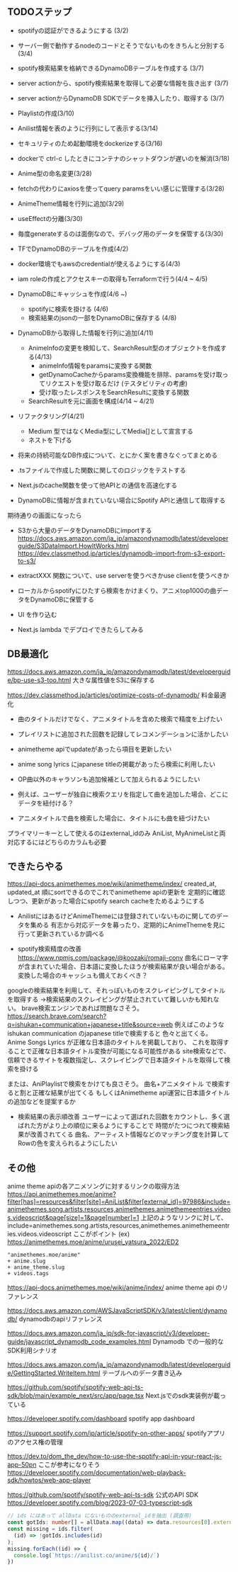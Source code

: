 ## TODOステップ
- spotifyの認証ができるようにする (3/2)
- サーバー側で動作するnodeのコードとそうでないものをきちんと分別する (3/4)
- spotify検索結果を格納できるDynamoDBテーブルを作成する (3/7)
- server actionから、spotify検索結果を取得して必要な情報を抜き出す (3/7)
- server actionからDynamoDB SDKでデータを挿入したり、取得する (3/7)
- Playlistの作成(3/10)
- Anilist情報を表のように行列にして表示する(3/14)
- セキュリティのため起動環境をdockerizeする(3/16)
- dockerで ctrl-c したときにコンテナのシャットダウンが遅いのを解消(3/18)
- Anime型の命名変更(3/28)
- fetchの代わりにaxiosを使ってquery paramsをいい感じに管理する(3/28)
- AnimeTheme情報を行列に追加(3/29)
- useEffectの分離(3/30)
- 毎度generateするのは面倒なので、デバッグ用のデータを保管する(3/30)
- TFでDynamoDBのテーブルを作成(4/2)
- docker環境でもawsのcredentialが使えるようにする(4/3)
- iam roleの作成とアクセスキーの取得もTerraformで行う(4/4 ~ 4/5)
- DynamoDBにキャッシュを作成(4/6 ~)
  - spotifyに検索を掛ける (4/6)
  - 検索結果のjsonの一部をDynamoDBに保存する (4/8)
- DynamoDBから取得した情報を行列に追加(4/11)
  - AnimeInfoの変更を検知して、SearchResult型のオブジェクトを作成する(4/13)
    - animeInfo情報をparamsに変換する関数
    - getDynamoCacheからparams変換機能を排除、paramsを受け取ってリクエストを受け取るだけ
    (テスタビリティの考慮)
    - 受け取ったレスポンスをSearchResultに変換する関数
  - SearchResultを元に画面を構成(4/14 ~ 4/21)
- リファクタリング(4/21)
  - Medium 型ではなくMedia型にしてMedia[]として宣言する
  - ネストを下げる

- 将来の持続可能なDB作成について、とにかく案を書きなぐってまとめる
- .tsファイルで作成した関数に関してのロジックをテストする
- Next.jsのcache関数を使って他APIとの通信を高速化する
- DynamoDBに情報が含まれていない場合にSpotify APIと通信して取得する

期待通りの画面になったら
- S3から大量のデータをDynamoDBにimportする
https://docs.aws.amazon.com/ja_jp/amazondynamodb/latest/developerguide/S3DataImport.HowItWorks.html
https://dev.classmethod.jp/articles/dynamodb-import-from-s3-export-to-s3/

- extractXXX 関数について、use serverを使うべきかuse clientを使うべきか
- ローカルからspotifyにひたすら検索をかけまくり、アニメtop1000の曲データをDynamoDBに保管する
- UI を作り込む
- Next.js lambda でデプロイできたらしてみる

## DB最適化
https://docs.aws.amazon.com/ja_jp/amazondynamodb/latest/developerguide/bp-use-s3-too.html
大きな属性値をS3に保存する

https://dev.classmethod.jp/articles/optimize-costs-of-dynamodb/
料金最適化

- 曲のタイトルだけでなく、アニメタイトルを含めた検索で精度を上げたい
- プレイリストに追加された回数を記録してレコメンデーションに活かしたい
- animetheme apiでupdateがあったら項目を更新したい
- anime song lyrics にjapanese titleの掲載があったら検索に利用したい
- OP曲以外のキャラソンも追加候補として加えられるようにしたい

- 例えば、ユーザーが独自に検索クエリを指定して曲を追加した場合、どこにデータを紐付ける？
- アニメタイトルで曲を検索した場合に、タイトルにも曲を紐づけたい

プライマリーキーとして使えるのはexternal_idのみ
AniList, MyAnimeListと両対応するにはどちらのカラムも必要

## できたらやる
https://api-docs.animethemes.moe/wiki/animetheme/index/
created_at, updated_at 順にsortできるのでこれでanimetheme apiの更新を
定期的に確認しつつ、更新があった場合にspotify search cacheをためるようにする

- AnilistにはあるけどAnimeThemeには登録されていないものに関してのデータを集める
有志から対応データを募ったり、定期的にAnimeThemeを見に行って更新されているか調べる

- spotify検索精度の改善
https://www.npmjs.com/package/@koozaki/romaji-conv
曲名にローマ字が含まれていた場合、日本語に変換したほうが検索結果が良い場合がある。
変換した場合のキャッシュも備えておくべき？

googleの検索結果を利用して、それっぽいものをスクレイピングしてタイトルを取得する
→検索結果のスクレイピングが禁止されていて難しいかも知れない。
brave検索エンジンであれば問題なさそう。
https://search.brave.com/search?q=ishukan+communication+japanese+title&source=web
例えばこのような ishukan communication のjapanese titleで検索すると
色々と出てくる。
Anime Songs Lyrics が正確な日本語のタイトルを掲載しており、
これを取得することで正確な日本語タイトル変換が可能になる可能性がある
site検索などで、信頼できるサイトを複数指定し、スクレイピングで日本語タイトルを取得して検索を掛ける

または、AniPlaylistで検索をかけても良さそう。
曲名+アニメタイトル で検索すると割と正確な結果が出てくる
もしくはAnimetheme api運営に日本語タイトルの追加などを提案するか

- 検索結果の表示順改善
ユーザーによって選ばれた回数をカウントし、多く選ばれた方がより上の順位に来るようにすることで
時間がたつにつれて検索結果が改善されてくる
曲名、アーティスト情報などのマッチング度を計算してRowの色を変えられるようにしたい

## その他
anime theme apiの各アニメソングに対するリンクの取得方法
https://api.animethemes.moe/anime?filter[has]=resources&filter[site]=AniList&filter[external_id]=97986&include=animethemes.song.artists,resources,animethemes.animethemeentries.videos.videoscript&page[size]=1&page[number]=1
上記のようなリンクに対して、
include=animethemes.song.artists,resources,animethemes.animethemeentries.videos.videoscript
ここがポイント
(ex)
https://animethemes.moe/anime/urusei_yatsura_2022/ED2

```
"animethemes.moe/anime"
+ anime.slug
+ anime_theme.slug
+ videos.tags
```

https://api-docs.animethemes.moe/wiki/anime/index/
anime theme api のリファレンス

https://docs.aws.amazon.com/AWSJavaScriptSDK/v3/latest/client/dynamodb/
dynamodbのapiリファレンス

https://docs.aws.amazon.com/ja_jp/sdk-for-javascript/v3/developer-guide/javascript_dynamodb_code_examples.html
Dynamodb での一般的なSDK利用シナリオ

https://docs.aws.amazon.com/ja_jp/amazondynamodb/latest/developerguide/GettingStarted.WriteItem.html
テーブルへのデータ書き込み

https://github.com/spotify/spotify-web-api-ts-sdk/blob/main/example_next/src/app/page.tsx
Next.jsでのsdk実装例が載っている

https://developer.spotify.com/dashboard
spotify app dashboard

https://support.spotify.com/jp/article/spotify-on-other-apps/
spotifyアプリのアクセス権の管理

https://dev.to/dom_the_dev/how-to-use-the-spotify-api-in-your-react-js-app-50pn
ここが参考になりそう
https://developer.spotify.com/documentation/web-playback-sdk/howtos/web-app-player

https://github.com/spotify/spotify-web-api-ts-sdk
公式のAPI SDK
https://developer.spotify.com/blog/2023-07-03-typescript-sdk

```typescript
// ids にはあって allData にないもののexternal_idを抽出 (調査用)
const gotIds: number[] = allData.map((data) => data.resources[0].external_id);
const missing = ids.filter(
  (id) => !gotIds.includes(id)
);
missing.forEach((id) => {
  console.log(`https://anilist.co/anime/${id}/`)
})
```
